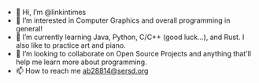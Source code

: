 - 👋 Hi, I’m @linkintimes
- 👀 I’m interested in Computer Graphics and overall programming in general!
- 🌱 I’m currently learning Java, Python, C/C++ (good luck...), and Rust. I also like to practice art and piano.
- 💞️ I’m looking to collaborate on Open Source Projects and anything that'll help me learn more about programming.
- 📫 How to reach me ab28814@sersd.org

<!---
linkintimes/linkintimes is a ✨ special ✨ repository because its `README.md` (this file) appears on your GitHub profile.
You can click the Preview link to take a look at your changes.
--->
